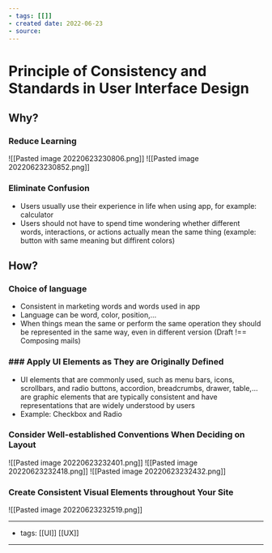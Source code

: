 ```yaml
---
- tags: [[]]
- created date: 2022-06-23
- source: 
---
```


# Principle of Consistency and Standards in User Interface Design

## Why?
### Reduce Learning
![[Pasted image 20220623230806.png]]
![[Pasted image 20220623230852.png]]


### Eliminate Confusion
- Users usually use their experience in life when using app, for example: calculator
- Users should not have to spend time wondering whether different words, interactions, or actions actually mean the same thing (example: button with same meaning but diffirent colors)

## How?
###  Choice of language
- Consistent in marketing words and words used in app
-  Language can be word, color, position,...
- When things mean the same or perform the same operation they should be represented in the same way, even in different version (Draft !== Composing mails)
### ### Apply UI Elements as They are Originally Defined
- UI elements that are commonly used, such as  menu bars, icons, scrollbars, and radio buttons, accordion, breadcrumbs, drawer, table,... are graphic elements that are typically consistent and have representations that are widely understood by users
- Example: Checkbox and Radio
### Consider Well-established Conventions When Deciding on Layout
![[Pasted image 20220623232401.png]]
![[Pasted image 20220623232418.png]]
![[Pasted image 20220623232432.png]]

### Create Consistent Visual Elements throughout Your Site
![[Pasted image 20220623232519.png]]

---
- tags: [[UI]] [[UX]]
---